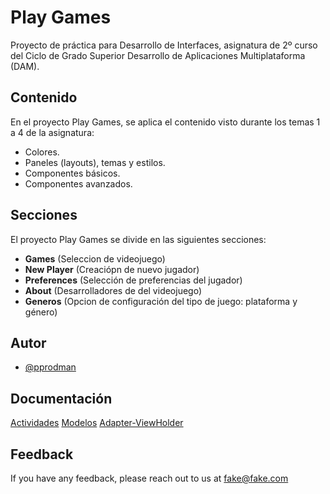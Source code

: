
# Play Games

Proyecto de práctica para Desarrollo de Interfaces, asignatura de 2º curso del Ciclo de Grado Superior Desarrollo de Aplicaciones Multiplataforma (DAM).


## Contenido

En el proyecto Play Games, se aplica el contenido visto durante los temas 1 a 4 de la asignatura:
- Colores.
- Paneles (layouts), temas y estilos.
- Componentes básicos.
- Componentes avanzados.


## Secciones

El proyecto Play Games se divide en las siguientes secciones:

- **Games** (Seleccion de videojuego)
- **New Player** (Creaciópn de nuevo jugador)
- **Preferences** (Selección de preferencias del jugador)
- **About** (Desarrolladores de del videojuego)
- **Generos** (Opcion de configuración del tipo de juego: plataforma y género)


## Autor

- [@pprodman](https://www.github.com/pprodman)


## Documentación

[Actividades](https://github.com/pprodman/PlayJuegos/blob/master/app/docs/app/com.example.playgames/index.md)
[Modelos](https://github.com/pprodman/PlayJuegos/blob/master/app/docs/app/com.example.playgames/-games-activity/index.md)
[Adapter-ViewHolder](https://github.com/pprodman/PlayJuegos/blob/master/app/docs/app/com.example.playgames.adapter/index.md)


## Feedback

If you have any feedback, please reach out to us at fake@fake.com
